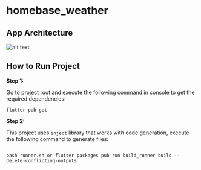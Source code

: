 # homebase_weather

## App Architecture 

![alt text](https://camo.githubusercontent.com/55853a69706aa99be6d5f6ffaf11d2bd5747d0338756ecefd93338b3fd687937/68747470733a2f2f692e6962622e636f2f5744466d7858422f6170702d6469616772616d2e706e67)


## How to Run Project


**Step 1:**

Go to project root and execute the following command in console to get the required dependencies: 

```
flutter pub get 
```

**Step 2:**

This project uses `inject` library that works with code generation, execute the following command to generate files:

```

bash runner.sh or flutter packages pub run build_runner build --delete-conflicting-outputs

```


